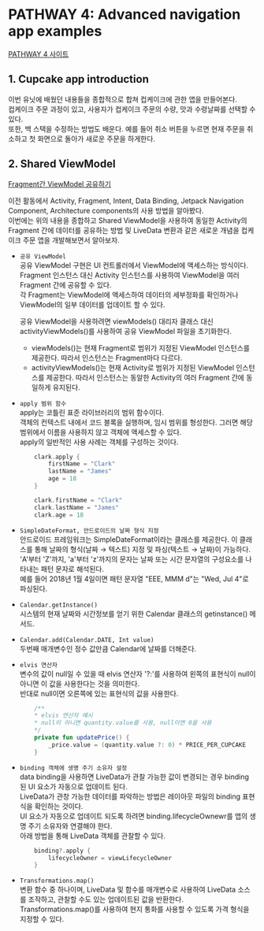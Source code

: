 # PATHWAY 4: Advanced navigation app examples
[PATHWAY 4 사이트](https://developer.android.com/courses/pathways/android-basics-kotlin-unit-3-pathway-4)

## 1. Cupcake app introduction
이번 유닛에 배웠던 내용들을 종합적으로 합쳐 컵케이크에 관한 앱을 만들어본다.</br>
컵케이크 주문 과정이 있고, 사용자가 컵케이크 주문의 수량, 맛과 수령날짜를 선택할 수 있다.</br>
또한, 백 스택을 수정하는 방법도 배운다. 예를 들어 취소 버튼을 누르면 현재 주문을 취소하고 첫 화면으로 돌아가 새로운 주문을 하게한다.

## 2. Shared ViewModel
[Fragment간 ViewModel 공유하기](https://developer.android.com/codelabs/basic-android-kotlin-training-shared-viewmodel?continue=https%3A%2F%2Fdeveloper.android.com%2Fcourses%2Fpathways%2Fandroid-basics-kotlin-unit-3-pathway-4%23codelab-https%3A%2F%2Fdeveloper.android.com%2Fcodelabs%2Fbasic-android-kotlin-training-shared-viewmodel#0)

이전 활동에서 Activity, Fragment, Intent, Data Binding, Jetpack Navigation Component, Architecture components의 사용 방법을 알아봤다.</br>
이번에는 위의 내용을 종합하고 Shared ViewModel을 사용하여 동일한 Activity의 Fragment 간에 데이터를 공유하는 방법 및 LiveData 변환과 같은 새로운 개념을 컵케이크 주문 앱을 개발해보면서 알아보자.


- `공유 ViewModel`</br>
    공유 ViewModel 구현은 UI 컨트롤러에서 ViewModel에 액세스하는 방식이다.</br>
    Fragment 인스턴스 대신 Activity 인스턴스를 사용하여 ViewModel을 여러 Fragment 간에 공유할 수 있다.</br>
    각 Fragment는 ViewModel에 액세스하여 데이터의 세부정화를 확인하거나 ViewModel의 일부 데이터를 업데이트 할 수 있다.

    공유 ViewModel을 사용하려면 viewModels() 대리자 클래스 대신 activityViewModels()를 사용하여 공유 ViewModel 파일을 초기화한다.
    - viewModels()는 현재 Fragment로 범위가 지정된 ViewModel 인스턴스를 제공한다. 따라서 인스턴스는 Fragment마다 다르다.
    - activityViewModels()는 현재 Activity로 범위가 지정된 ViewModel 인스턴스를 제공한다. 따라서 인스턴스는 동알한 Activity의 여러 Fragment 간에 동일하게 유지된다.

- `apply 범위 함수`</br>
    apply는 코틀린 표준 라이브러리의 범위 함수이다.</br>
    객체의 컨텍스트 내에서 코드 블록을 실행하며, 임시 범위를 형성한다. 그러면 해당 범위에서 이름을 사용하지 않고 객체에 액세스할 수 있다.</br>
    apply의 일반적인 사용 사례는 객체를 구성하는 것이다.

    ```kotlin
        clark.apply {
            firstName = "Clark"
            lastName = "James"
            age = 18
        }

        clark.firstName = "Clark"
        clark.lastName = "James"
        clark.age = 18
    ```

- `SimpleDateFormat, 안드로이드의 날짜 형식 지정`</br>
    안드로이드 프레임워크는 SimpleDateFormat이라는 클래스를 제공한다. 이 클래스를 통해 날짜의 형식(날짜 → 텍스트) 지정 및 파싱(텍스트 → 날짜)이 가능하다.</br>
    'A'부터 'Z'까지, 'a'부터 'z'까지의 문자는 날짜 또는 시간 문자열의 구성요소를 나타내는 패턴 문자로 해석된다.</br>
    예를 들어 2018년 1월 4일이면 패턴 문자열 "EEE, MMM d"는 "Wed, Jul 4"로 파싱된다.

- `Calendar.getInstance()`</br>
    시스템의 현재 날짜와 시간정보를 얻기 위한 Calendar 클래스의 getinstance() 메서드.

- `Calendar.add(Calendar.DATE, Int value)`</br>
    두번째 매개변수인 정수 값만큼 Calendar에 날짜를 더해준다.

- `elvis 연산자`</br>
    변수의 값이 null일 수 있을 때 elvis 연산자 '?:'를 사용하여 왼쪽의 표현식이 null이 아니면 이 값을 사용한다는 것을 의미한다.</br>
    반대로 null이면 오른쪽에 있는 표현식의 값을 사용한다.</br>
    ```kotlin
        /**
        * elvis 연산자 예시
        * null이 아니면 quantity.value를 사용, null이면 0을 사용
        */
        private fun updatePrice() {
            _price.value = (quantity.value ?: 0) * PRICE_PER_CUPCAKE
        }
    ```

- `binding 객체에 생명 주기 소유자 설정`</br>
    data binding을 사용하면 LiveData가 관찰 가능한 값이 변경되는 경우 binding 된 UI 요소가 자동으로 업데이트 된다.</br>
    LiveData가 관창 가능한 데이터를 파악하는 방법은 레이아웃 파일의 binding 표현식을 확인하는 것이다.</br>
    UI 요소가 자동으로 업데이트 되도록 하려면 binding.lifecycleOwnewr를 앱의 생명 주기 소유자와 연결해야 한다.</br>
    아래 방법을 통해 LiveData 객체를 관찰할 수 있다.
    ```kotlin
        binding?.apply {
            lifecycleOwner = viewLifecycleOwner
        }
    ```

- `Transformations.map()`</br>
    변환 함수 중 하나이며, LiveData 및 함수를 매개변수로 사용하여 LiveData 소스를 조작하고, 관찰할 수도 있는 업데이트된 값을 반환한다.</br>
    Transformations.map()를 사용하여 현지 통화를 사용할 수 있도록 가격 형식을 지정할 수 있다.